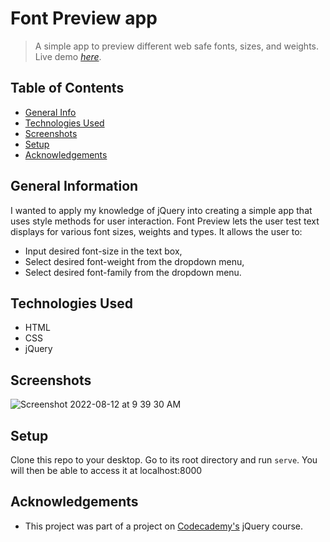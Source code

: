 
# Font Preview app 
> A simple app to preview different web safe fonts, sizes, and weights. 
> Live demo [_here_](https://impriyashankar.github.io/Font-Preview/). 

## Table of Contents
* [General Info](#general-information)
* [Technologies Used](#technologies-used)
* [Screenshots](#screenshots)
* [Setup](#setup)
* [Acknowledgements](#acknowledgements)


## General Information

I wanted to apply my knowledge of jQuery into creating a simple app that uses style methods for user interaction.
Font Preview lets the user test text displays for various font sizes, weights and types. 
It allows the user to:
- Input desired font-size in the text box, 
- Select desired font-weight from the dropdown menu,
- Select desired font-family from the dropdown menu.


## Technologies Used
- HTML
- CSS
- jQuery


## Screenshots
![Screenshot 2022-08-12 at 9 39 30 AM](https://user-images.githubusercontent.com/20161096/184307818-dfd90b17-4ac8-42bc-9791-3b1390b991fc.png)



## Setup

Clone this repo to your desktop. Go to its root directory and run `serve`. You will then be able to access it at localhost:8000



## Acknowledgements

- This project was part of a project on [Codecademy's](https://www.codecademy.com) jQuery course.
